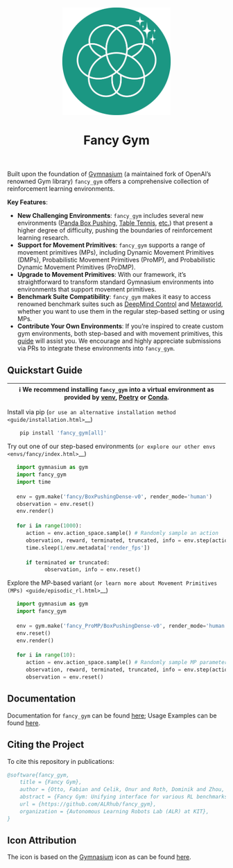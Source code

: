 <h1 align="center">
  <br>
  <img src='https://raw.githubusercontent.com/ALRhub/fancy_gym/master/icon.svg' width="250px">
  <br><br>
  <b>Fancy Gym</b>
  <br><br>
</h1>

Built upon the foundation of [Gymnasium](https://gymnasium.farama.org/) (a maintained fork of OpenAI’s renowned Gym library) `fancy_gym` offers a comprehensive collection of reinforcement learning environments.

**Key Features**:

- **New Challenging Environments**: `fancy_gym` includes several new environments ([Panda Box Pushing](https://dominik-roth.eu/fancy/envs/fancy/mujoco.html#box-pushing), [Table Tennis](https://dominik-roth.eu/fancy/envs/fancy/mujoco.html#table-tennis), [etc.](https://dominik-roth.eu/fancy/envs/fancy/index.html)) that present a higher degree of difficulty, pushing the boundaries of reinforcement learning research.
- **Support for Movement Primitives**: `fancy_gym` supports a range of movement primitives (MPs), including Dynamic Movement Primitives (DMPs), Probabilistic Movement Primitives (ProMP), and Probabilistic Dynamic Movement Primitives (ProDMP).
- **Upgrade to Movement Primitives**: With our framework, it’s straightforward to transform standard Gymnasium environments into environments that support movement primitives.
- **Benchmark Suite Compatibility**: `fancy_gym` makes it easy to access renowned benchmark suites such as [DeepMind Control](dominik-roth.eu/fancy/envs/dmc.html)
  and [Metaworld](https://dominik-roth.eu/fancy/envs/meta.html), whether you want to use them in the regular step-based setting or using MPs.
- **Contribute Your Own Environments**: If you’re inspired to create custom gym environments, both step-based and with movement primitives, this [guide](https://dominik-roth.eu/fancy/guide/upgrading_envs.html) will assist you. We encourage and highly appreciate submissions via PRs to integrate these environments into `fancy_gym`.

## Quickstart Guide

|  &#x2139; We recommend installing `fancy_gym` into a virtual environment as provided by [venv](https://docs.python.org/3/library/venv.html), [Poetry](https://python-poetry.org/) or [Conda](https://docs.conda.io/en/latest/). |
| ----------------------------------------------------------------------------------------------------------------------------------------------- |

Install via pip (`or use an alternative installation method <guide/installation.html>`\_\_)

```bash
    pip install 'fancy_gym[all]'
```

Try out one of our step-based environments (`or explore our other envs <envs/fancy/index.html>`\_\_)

```python
   import gymnasium as gym
   import fancy_gym
   import time

   env = gym.make('fancy/BoxPushingDense-v0', render_mode='human')
   observation = env.reset()
   env.render()

   for i in range(1000):
      action = env.action_space.sample() # Randomly sample an action
      observation, reward, terminated, truncated, info = env.step(action)
      time.sleep(1/env.metadata['render_fps'])

      if terminated or truncated:
            observation, info = env.reset()
```

Explore the MP-based variant (`or learn more about Movement Primitives (MPs) <guide/episodic_rl.html>`\_\_)

```python
   import gymnasium as gym
   import fancy_gym

   env = gym.make('fancy_ProMP/BoxPushingDense-v0', render_mode='human')
   env.reset()
   env.render()

   for i in range(10):
      action = env.action_space.sample() # Randomly sample MP parameters
      observation, reward, terminated, truncated, info = env.step(action) # Will execute full trajectory, based on MP
      observation = env.reset()
```

## Documentation

Documentation for `fancy_gym` can be found [here](https://dominik-roth.eu/fancy); Usage Examples can be found [here](https://dominik-roth.eu/fancy/examples/general.html).

## Citing the Project

To cite this repository in publications:

```bibtex
@software{fancy_gym,
	title = {Fancy Gym},
	author = {Otto, Fabian and Celik, Onur and Roth, Dominik and Zhou, Hongyi},
	abstract = {Fancy Gym: Unifying interface for various RL benchmarks with support for Black Box approaches.},
	url = {https://github.com/ALRhub/fancy_gym},
	organization = {Autonomous Learning Robots Lab (ALR) at KIT},
}
```

## Icon Attribution

The icon is based on the [Gymnasium](https://github.com/Farama-Foundation/Gymnasium) icon as can be found [here](https://gymnasium.farama.org/_static/img/gymnasium_black.svg).
